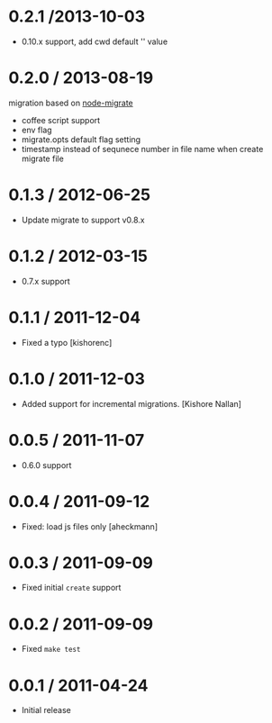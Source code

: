 0.2.1 /2013-10-03
=================

  - 0.10.x support, add cwd default '' value

0.2.0 / 2013-08-19
==================

  migration based on [node-migrate](https://github.com/visionmedia/node-migrate)

  * coffee script support
  * env flag
  * migrate.opts default flag setting
  * timestamp instead of sequnece number in file name when create migrate file

0.1.3 / 2012-06-25 
==================

  * Update migrate to support v0.8.x

0.1.2 / 2012-03-15 
==================

  * 0.7.x support

0.1.1 / 2011-12-04 
==================

  * Fixed a typo [kishorenc]

0.1.0 / 2011-12-03 
==================

  * Added support for incremental migrations. [Kishore Nallan]

0.0.5 / 2011-11-07 
==================

  * 0.6.0 support

0.0.4 / 2011-09-12 
==================

  * Fixed: load js files only [aheckmann]

0.0.3 / 2011-09-09 
==================

  * Fixed initial `create` support

0.0.2 / 2011-09-09 
==================

  * Fixed `make test`

0.0.1 / 2011-04-24 
==================

  * Initial release
